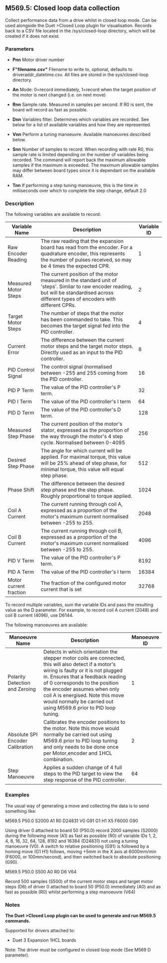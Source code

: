 ## M569.5: Closed loop data collection

Collect performance data from a drive whilst in closed loop mode. Can be used alongside the Duet \>Closed Loop plugin for visualisation. Records back to a CSV file located in the /sys/closed-loop directory, which will be created if it does not exist.

### Parameters

- **Pnn** Motor driver number

- **F"filename.csv"** Filename to write to, optional, defaults to driveraddr_datetime.csv. All files are stored in the sys/closed-loop directory.

- **An** Mode: 0=record immediately, 1=record when the target position of the motor is next changed (i.e. on next move)

- **Rnn** Sample rate. Measured in samples per second. If R0 is sent, the board will record as fast as possible.

- **Dnn** Variables filter. Determines which variables are recorded. See below for a list of available variables and how they are represented.

- **Vnn** Perform a tuning manoeuvre. Available manoeuvres described below.

- **Snn** Number of samples to record. When recording with rate R0, this sample rate is limited depending on the number of variables being recorded. The command will report back the maximum allowable samples if the maximum is exceeded. The maximum allowable samples may differ between board types since it is dependant on the available RAM.

- **Tnn** If performing a step tuning manoeuvre, this is the time in milliseconds over which to complete the step change, default 2.0

### Description

The following variables are available to record:

| **Variable Name** | **Description** | **Variable ID** |
|----|----|----|
| Raw Encoder Reading | The raw reading that the expansion board has read from the encoder. For a quadrature encoder, this represents the number of pulses received, so may be 4 times the expected CPR. | 1 |
| Measured Motor Steps | The current position of the motor measured in the standard unit of 'steps'. Similar to raw encoder reading, but will be standardised across different types of encoders with different CPRs. | 2 |
| Target Motor Steps | The number of steps that the motor has been commanded to take. This becomes the target signal fed into the PID controller. | 4 |
| Current Error | The difference between the current motor steps and the target motor steps. Directly used as an input to the PID controller. | 8 |
| PID Control Signal | The control signal (normalised between -255 and 255 coming from the PID controller. | 16 |
| PID P Term | The value of the PID controller's P term. | 32 |
| PID I Term | The value of the PID controller's I term | 64 |
| PID D Term | The value of the PID controller's D term. | 128 |
| Measured Step Phase | The current position of the motor's stator, expressed as the proportion of the way through the motor's 4 step cycle. Normalised between 0-4095 | 256 |
| Desired Step Phase | The angle for which current will be applied. For maximal torque, this value will be 25% ahead of step phase, for minimal torque, this value will equal step phase. | 512 |
| Phase Shift | The difference between the desired step phase and the step phase. Roughly proportional to torque applied. | 1024 |
| Coil A Current | The current running through coil A, expressed as a proportion of the motor's maximum current normalised between -255 to 255. | 2048 |
| Coil B Current | The current running through coil B, expressed as a proportion of the motor's maximum current normalised between -255 to 255. | 4096 |
| PID V Term | The value of the PID controller's P term. | 8192 |
| PID A Term | The value of the PID controller's I term | 16384 |
| Motor current fraction | The fraction of the configured motor current that is set | 32768 |

To record multiple variables, sum the variable IDs and pass the resulting value as the D parameter. For example, to record coil A current (2048) and coil B current (4096), use D6144.

The following manoeuvres are available:

| **Manoeuvre Name** | **Description** | **Manoeuvre ID** |
|----|----|----|
| Polarity Detection and Zeroing | Detects in which orientation the stepper motor coils are connected, this will also detect if a motor's wiring is faulty or it is not plugged in. Ensures that a feedback reading of 0 corresponds to the position the encoder assumes when only coil A is energised. Note this move would normally be carried out using M569.6 prior to PID loop tuning. | 1 |
| Absolute SPI Encoder Calibration | Calibrates the encoder positions to the motor. Note this move would normally be carried out using M569.6 prior to PID loop tuning and only needs to be done once per Motor,encoder and 1HCL combination. | 2 |
| Step Manoeuvre | Applies a sudden change of 4 full steps to the PID target to view the step response of the PID controller. | 64 |

### Examples

The usual way of generating a move and collecting the data is to send something like:

M569.5 P50.0 S2000 A1 R0 D24831 V0 G91 G1 H1 X5 F6000 G90

Using driver 0 attached to board 50 (P50.0) record 2000 samples (S2000) during the following move (A1) as fast as possible (R0) of variable IDs 1, 2, 4, 8, 16, 32, 64, 128, 8192 and 16384 (D24831) not using a tuning manoeuvre (V0). A switch to relative positioning (G91) is followed by a homing move (G1 H1) follows, moving +5mm in the X axis at 6000mm/min (F6000, or 100mm/second), and then switched back to absolute positioning (G90).

M569.5 P50.0 S500 A0 R0 D6 V64

Record 500 samples (S500) of the current motor steps and target motor steps (D6) of driver 0 attached to board 50 (P50.0) immediately (A0) and as fast as possible (R0) whilst performing a step manoeuvre (V64)

### Notes

**The Duet \>Closed Loop plugin can be used to generate and run M569.5 commands.**

Supported for drivers attached to:

- Duet 3 Expansion 1HCL boards

Note: The driver must be configured in closed loop mode (See M569 D parameter).

